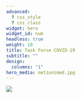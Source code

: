 ```yaml
---
advanced:
  ? css_style
  ? css_class
widget: hero
widget_id: num
headless: true
weight: 10
title: Task Force COVID-19
subtitle: ""
design:
  columns: "1"
hero_media: netzunimed.jpg
---
```







![](/home/welcome_files/cdc-mf2rtg2V8S8-unsplash.jpg)


